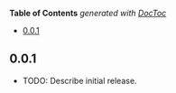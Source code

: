 <!-- START doctoc generated TOC please keep comment here to allow auto update -->
<!-- DON'T EDIT THIS SECTION, INSTEAD RE-RUN doctoc TO UPDATE -->
**Table of Contents**  *generated with [DocToc](https://github.com/thlorenz/doctoc)*

- [0.0.1](#001)

<!-- END doctoc generated TOC please keep comment here to allow auto update -->

## 0.0.1

* TODO: Describe initial release.
